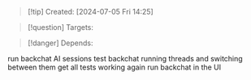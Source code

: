 
>[!tip] Created: [2024-07-05 Fri 14:25]

>[!question] Targets: 

>[!danger] Depends: 

run backchat AI sessions
test backchat running threads and switching between them
get all tests working again
run backchat in the UI
